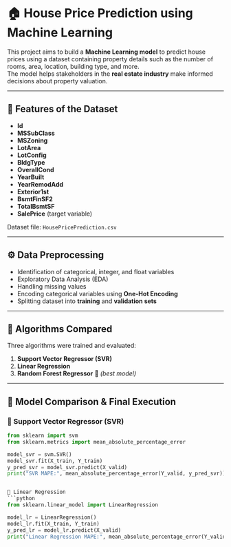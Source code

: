 # 🏠 House Price Prediction using Machine Learning

This project aims to build a **Machine Learning model** to predict house prices using a dataset containing property details such as the number of rooms, area, location, building type, and more.  
The model helps stakeholders in the **real estate industry** make informed decisions about property valuation.

---

## 📌 Features of the Dataset

- **Id**
- **MSSubClass**
- **MSZoning**
- **LotArea**
- **LotConfig**
- **BldgType**
- **OverallCond**
- **YearBuilt**
- **YearRemodAdd**
- **Exterior1st**
- **BsmtFinSF2**
- **TotalBsmtSF**
- **SalePrice** (target variable)

Dataset file: `HousePricePrediction.csv`

---

## ⚙️ Data Preprocessing

- Identification of categorical, integer, and float variables  
- Exploratory Data Analysis (EDA)  
- Handling missing values  
- Encoding categorical variables using **One-Hot Encoding**  
- Splitting dataset into **training** and **validation sets**  

---

## 🧠 Algorithms Compared

Three algorithms were trained and evaluated:

1. **Support Vector Regressor (SVR)**  
2. **Linear Regression**  
3. **Random Forest Regressor** 🌳 *(best model)*  

---

## 🚀 Model Comparison & Final Execution

### 🔹 Support Vector Regressor (SVR)
```python
from sklearn import svm
from sklearn.metrics import mean_absolute_percentage_error

model_svr = svm.SVR()
model_svr.fit(X_train, Y_train)
y_pred_svr = model_svr.predict(X_valid)
print("SVR MAPE:", mean_absolute_percentage_error(Y_valid, y_pred_svr))```


🔹 Linear Regression
```python
from sklearn.linear_model import LinearRegression

model_lr = LinearRegression()
model_lr.fit(X_train, Y_train)
y_pred_lr = model_lr.predict(X_valid)
print("Linear Regression MAPE:", mean_absolute_percentage_error(Y_valid, y_pred_lr))```



